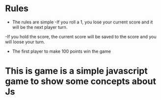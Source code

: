 # Rules
- The rules are simple
-If you roll a 1, you lose your current score and it will be the next player turn.

-If you hold the score, the current score will be saved to the score and you will loose your turn.

- The first player to make 100 points win the game

# This is game is a simple javascript game to show some concepts about Js
